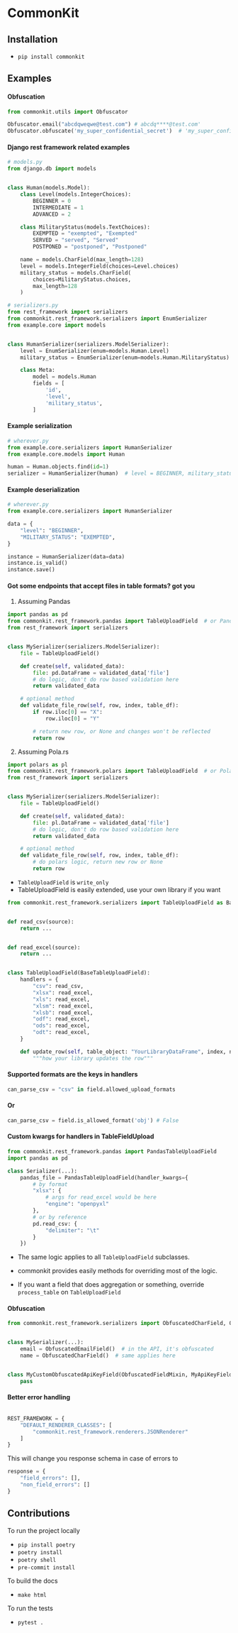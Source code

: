 # CommonKit

## Installation

- `pip install commonkit`

## Examples

#### Obfuscation

```python
from commonkit.utils import Obfuscator

Obfuscator.email("abcdqweqwe@test.com") # abcdq****@test.com'
Obfuscator.obfuscate('my_super_confidential_secret')  # 'my_super_confidential_s*****'

```


#### Django rest framework related examples
```python
# models.py
from django.db import models


class Human(models.Model):
    class Level(models.IntegerChoices):
        BEGINNER = 0
        INTERMEDIATE = 1
        ADVANCED = 2

    class MilitaryStatus(models.TextChoices):
        EXEMPTED = "exempted", "Exempted"
        SERVED = "served", "Served"
        POSTPONED = "postponed", "Postponed"

    name = models.CharField(max_length=128)
    level = models.IntegerField(choices=Level.choices)
    military_status = models.CharField(
        choices=MilitaryStatus.choices,
        max_length=128
    )
```

```python
# serializers.py
from rest_framework import serializers
from commonkit.rest_framework.serializers import EnumSerializer
from example.core import models


class HumanSerializer(serializers.ModelSerializer):
    level = EnumSerializer(enum=models.Human.Level)
    military_status = EnumSerializer(enum=models.Human.MilitaryStatus)

    class Meta:
        model = models.Human
        fields = [
            'id',
            'level',
            'military_status',
        ]
```

#### Example serialization

```python
# wherever.py
from example.core.serializers import HumanSerializer
from example.core.models import Human

human = Human.objects.find(id=1)
serializer = HumanSerializer(human)  # level = BEGINNER, military_status = EXEMPTED
```

#### Example deserialization

```python
# wherever.py
from example.core.serializers import HumanSerializer

data = {
    "level": "BEGINNER",
    "MILITARY_STATUS": "EXEMPTED",
}

instance = HumanSerializer(data=data)
instance.is_valid()
instance.save()
```

#### Got some endpoints that accept files in table formats? got you

1. Assuming Pandas

```python
import pandas as pd
from commonkit.rest_framework.pandas import TableUploadField  # or PandasTableUploadField
from rest_framework import serializers


class MySerializer(serializers.ModelSerializer):
    file = TableUploadField()

    def create(self, validated_data):
        file: pd.DataFrame = validated_data['file']
        # do logic, don't do row based validation here
        return validated_data

    # optional method
    def validate_file_row(self, row, index, table_df):
        if row.iloc[0] == "X":
            row.iloc[0] = "Y"

        # return new row, or None and changes won't be reflected
        return row
```

2. Assuming Pola.rs

```python
import polars as pl
from commonkit.rest_framework.polars import TableUploadField  # or PolarsTableUploadField
from rest_framework import serializers


class MySerializer(serializers.ModelSerializer):
    file = TableUploadField()

    def create(self, validated_data):
        file: pl.DataFrame = validated_data['file']
        # do logic, don't do row based validation here
        return validated_data

    # optional method
    def validate_file_row(self, row, index, table_df):
        # do polars logic, return new row or None
        return row
```

- `TableUploadField` is `write_only`
- TableUploadField is easily extended, use your own library if you want

```python
from commonkit.rest_framework.serializers import TableUploadField as BaseTableUploadField


def read_csv(source):
    return ...


def read_excel(source):
    return ...


class TableUploadField(BaseTableUploadField):
    handlers = {
        "csv": read_csv,
        "xlsx": read_excel,
        "xls": read_excel,
        "xlsm": read_excel,
        "xlsb": read_excel,
        "odf": read_excel,
        "ods": read_excel,
        "odt": read_excel,
    }

    def update_row(self, table_object: "YourLibraryDataFrame", index, new_row):
        """how your library updates the row"""


```

#### Supported formats are the keys in handlers

```python
can_parse_csv = "csv" in field.allowed_upload_formats
```

#### Or
```python
can_parse_csv = field.is_allowed_format('obj') # False
```

#### Custom kwargs for handlers in TableFieldUpload

```python
from commonkit.rest_framework.pandas import PandasTableUploadField
import pandas as pd

class Serializer(...):
    pandas_file = PandasTableUploadField(handler_kwargs={
        # by format
        "xlsx": {
            # args for read_excel would be here
            "engine": "openpyxl"
        },
        # or by reference
        pd.read_csv: {
            "delimiter": "\t"
        }
    })
```

- The same logic applies to all `TableUploadField` subclasses.

- commonkit provides easily methods for overriding most of the logic.
- If you want a field that does aggregation or something, override `process_table` on `TableUploadField`


#### Obfuscation

```python
from commonkit.rest_framework.serializers import ObfuscatedCharField, ObfuscatedEmailField, ObfuscatedFieldMixin


class MySerializer(...):
    email = ObfuscatedEmailField()  # in the API, it's obfuscated
    name = ObfuscatedCharField()  # same applies here


class MyCustomObfuscatedApiKeyField(ObfuscatedFieldMixin, MyApiKeyField):
    pass

```


#### Better error handling
```python

REST_FRAMEWORK = {
    "DEFAULT_RENDERER_CLASSES": [
        "commonkit.rest_framework.renderers.JSONRenderer"
    ]
}
```

This will change you response schema in case of errors to

```python
response = {
    "field_errors": [],
    "non_field_errors": []
}
```

## Contributions

To run the project locally

- `pip install poetry`
- `poetry install`
- `poetry shell`
- `pre-commit install`

To build the docs

- `make html`

To run the tests

- `pytest .`
